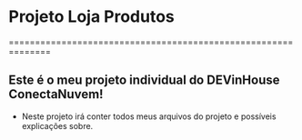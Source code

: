 # Projeto Loja Produtos

==============================================================
## Este é o meu projeto individual do DEVinHouse ConectaNuvem!

  - Neste projeto irá conter todos meus arquivos do projeto e possíveis explicações sobre.
